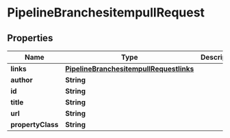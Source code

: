 

# PipelineBranchesitempullRequest


## Properties

| Name | Type | Description | Notes |
|------------ | ------------- | ------------- | -------------|
|**links** | [**PipelineBranchesitempullRequestlinks**](PipelineBranchesitempullRequestlinks.md) |  |  [optional] |
|**author** | **String** |  |  [optional] |
|**id** | **String** |  |  [optional] |
|**title** | **String** |  |  [optional] |
|**url** | **String** |  |  [optional] |
|**propertyClass** | **String** |  |  [optional] |



